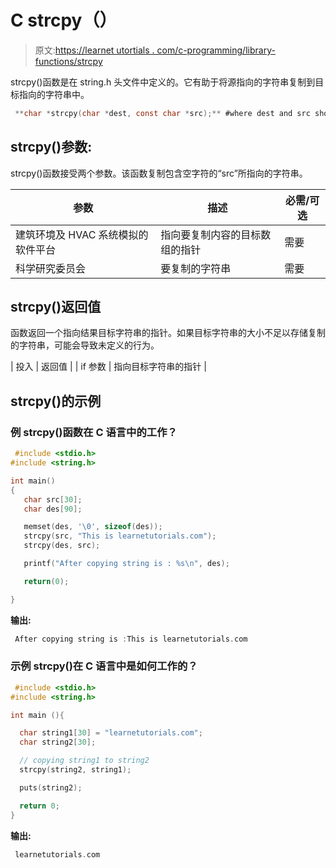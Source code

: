 # C strcpy（）

> 原文:[https://learnet utortials . com/c-programming/library-functions/strcpy](https://learnetutorials.com/c-programming/library-functions/strcpy)

strcpy()函数是在 string.h 头文件中定义的。它有助于将源指向的字符串复制到目标指向的字符串中。

```c
 **char *strcpy(char *dest, const char *src);** #where dest and src should be strings 

```

## strcpy()参数:

strcpy()函数接受两个参数。该函数复制包含空字符的“src”所指向的字符串。

| 参数 | 描述 | 必需/可选 |
| --- | --- | --- |
| 建筑环境及 HVAC 系统模拟的软件平台 | 指向要复制内容的目标数组的指针 | 需要 |
| 科学研究委员会 | 要复制的字符串 | 需要 |

## strcpy()返回值

函数返回一个指向结果目标字符串的指针。如果目标字符串的大小不足以存储复制的字符串，可能会导致未定义的行为。

| 投入 | 返回值 |
| if 参数 | 指向目标字符串的指针 |

## strcpy()的示例

### 例 strcpy()函数在 C 语言中的工作？

```c
 #include <stdio.h>
#include <string.h>

int main()
{
   char src[30];
   char des[90];

   memset(des, '\0', sizeof(des));
   strcpy(src, "This is learnetutorials.com");
   strcpy(des, src);

   printf("After copying string is : %s\n", des);

   return(0);

} 

```

**输出:**

```c
 After copying string is :This is learnetutorials.com 
```

### 示例 strcpy()在 C 语言中是如何工作的？

```c
 #include <stdio.h>
#include <string.h>

int main (){

  char string1[30] = "learnetutorials.com";
  char string2[30];

  // copying string1 to string2
  strcpy(string2, string1);

  puts(string2); 

  return 0;
} 

```

**输出:**

```c
 learnetutorials.com 
```